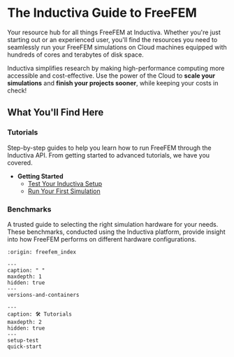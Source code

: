 # The Inductiva Guide to FreeFEM
Your resource hub for all things FreeFEM at Inductiva. Whether you're just starting out or an experienced user, you'll find the resources you need to seamlessly run your FreeFEM simulations on Cloud machines equipped with hundreds of cores and terabytes of disk space.

Inductiva simplifies research by making high-performance computing more accessible and cost-effective. Use the power of the Cloud to **scale your simulations** and **finish your projects sooner**, while keeping your costs in check! 

## What You'll Find Here

### Tutorials
Step-by-step guides to help you learn how to run FreeFEM through the Inductiva API. From getting started to advanced tutorials, we have you covered.

* **Getting Started**
    - [Test Your Inductiva Setup](setup-test)
    - [Run Your First Simulation](quick-start)

### Benchmarks
A trusted guide to selecting the right simulation hardware for your needs. These benchmarks, conducted using the Inductiva platform, provide insight into how FreeFEM performs on different hardware configurations.

```{banner}
:origin: freefem_index
```

```{toctree}
---
caption: " "
maxdepth: 1
hidden: true
---
versions-and-containers
```

```{toctree}
---
caption: 🛠️ Tutorials
maxdepth: 2
hidden: true
---
setup-test
quick-start
```
